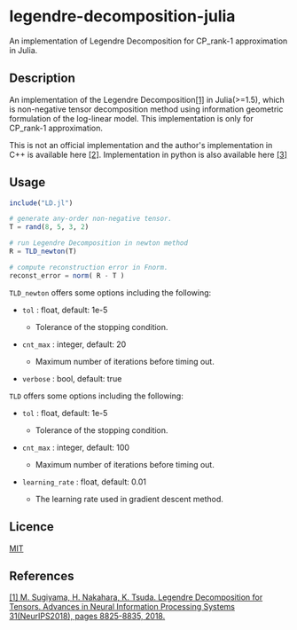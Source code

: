 legendre-decomposition-julia
====

An implementation of Legendre Decomposition for CP_rank-1 approximation in Julia.

## Description

An implementation of the Legendre Decomposition[[1]](https://papers.nips.cc/paper/8097-legendre-decomposition-for-tensors) in Julia(>=1.5), which is non-negative tensor decomposition method using information geometric formulation of the log-linear model. This implementation is only for CP_rank-1 approximation.

This is not an official implementation and the author's implementation in C++ is available here [[2]](https://github.com/mahito-sugiyama/Legendre-decomposition).
Implementation in python is also available here [[3]](https://github.com/Yhkwkm/legendre-decomposition-python)



## Usage
```julia
include("LD.jl")

# generate any-order non-negative tensor.
T = rand(8, 5, 3, 2)

# run Legendre Decomposition in newton method
R = TLD_newton(T)

# compute reconstruction error in Fnorm.
reconst_error = norm( R - T )
```

`TLD_newton` offers some options including the following:

- `tol` : float, default: 1e-5
  - Tolerance of the stopping condition.

- `cnt_max` : integer, default: 20
  - Maximum number of iterations before timing out.

- `verbose` : bool, default: true


`TLD` offers some options including the following:

- `tol` : float, default: 1e-5
  - Tolerance of the stopping condition.

- `cnt_max` : integer, default: 100
  - Maximum number of iterations before timing out.

- `learning_rate` : float, default: 0.01
  - The learning rate used in gradient descent method.



## Licence

[MIT](https://github.com/Yhkwkm/legendre-decomposition-python/blob/master/LICENSE)

## References
[[1] M. Sugiyama, H. Nakahara, K. Tsuda. Legendre Decomposition for Tensors. Advances in Neural Information Processing Systems 31(NeurIPS2018), pages 8825-8835, 2018.](https://papers.nips.cc/paper/8097-legendre-decomposition-for-tensors)
